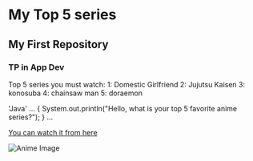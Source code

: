 # My Top 5 series
## My First Repository
### TP in App Dev

Top 5 series you must watch:
1: Domestic Girlfriend
2: Jujutsu Kaisen
3: konosuba
4: chainsaw man
5: doraemon

'Java'
...
{
System.out.println("Hello, what is your top 5 favorite anime series?");
}
...

[You can watch it from here](https://animepahe.ru/anime/type/tv)


![Anime Image](![image](https://github.com/rixrixrix/app-dev/assets/151955936/40cdafba-cdbe-492b-9cec-e31368c459f9))
